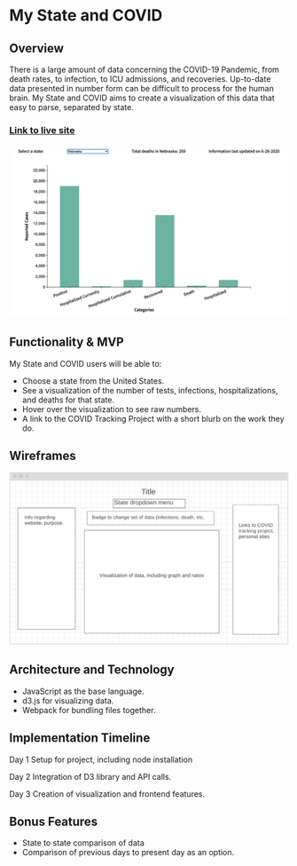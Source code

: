 # My State and COVID
## Overview
There is a large amount of data concerning the COVID-19 Pandemic, from death rates, to infection, to ICU admissions, and recoveries. Up-to-date data presented in number form can be difficult to process for the human brain. My State and COVID aims to create a visualization of this data that easy to parse, separated by state.

### [Link to live site](http://ezraschrage.com/my-state-and-covid/)

![Screenshot](https://github.com/ezraschrage/my-state-and-covid/blob/master/src/images/example_graph.png)

## Functionality & MVP
My State and COVID users will be able to:
- Choose a state from the United States.
- See a visualization of the number of tests, infections, hospitalizations, and deaths for that state.
- Hover over the visualization to see raw numbers.
- A link to the COVID Tracking Project with a short blurb on the work they do.


## Wireframes
![Wireframe](https://github.com/ezraschrage/my-state-and-covid/blob/master/src/images/wireframe.png)

## Architecture and Technology

- JavaScript as the base language.
- d3.js for visualizing data.
- Webpack for bundling files together.

## Implementation Timeline

Day 1
Setup for project, including node installation 

Day 2
Integration of D3 library and API calls.

Day 3
Creation of visualization and frontend features.

## Bonus Features

- State to state comparison of data
- Comparison of previous days to present day as an option.
